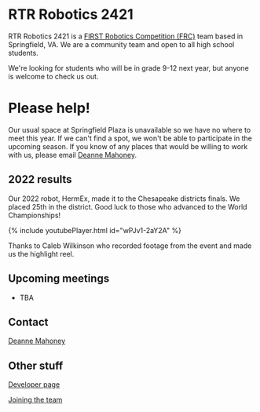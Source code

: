 # RTR Robotics 2421

RTR Robotics 2421 is a [FIRST Robotics Competition (FRC)](https://www.firstinspires.org/robotics/frc) team based in Springfield, VA. We are a community team and open to all high school students. 

We're looking for students who will be in grade 9-12 next year, but anyone is welcome to check us out.

# Please help!

Our usual space at Springfield Plaza is unavailable so we have no where to meet this year. If we can't find a spot, we won't be able to participate in the upcoming season. If you know of any places that would be willing to work with us, please email [Deanne Mahoney](mailto:first2421@gmail.com). 

## 2022 results

Our 2022 robot, HermEx, made it to the Chesapeake districts finals. We placed 25th in the district. Good luck to those who advanced to the World Championships!

{% include youtubePlayer.html id="wPJv1-2aY2A" %}

Thanks to Caleb Wilkinson who recorded footage from the event and made us the highlight reel.

## Upcoming meetings
* TBA


## Contact

[Deanne Mahoney](mailto:first2421@gmail.com)

## Other stuff
[Developer page](/developers)

[Joining the team](/welcome)

